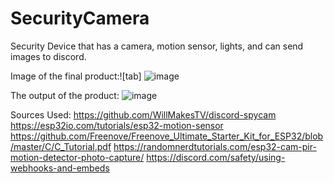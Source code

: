 # SecurityCamera
Security Device that has a camera, motion sensor, lights, and can send images to discord.

Image of the final product:![tab]
![image](https://github.com/user-attachments/assets/ff436475-d89a-4570-96dd-cbc57aaa8566)

The output of the product:
![image](https://github.com/user-attachments/assets/b5b4e8d7-57a3-41bf-83fc-8e77a6e47a02)

Sources Used:
https://github.com/WillMakesTV/discord-spycam
https://esp32io.com/tutorials/esp32-motion-sensor
https://github.com/Freenove/Freenove_Ultimate_Starter_Kit_for_ESP32/blob/master/C/C_Tutorial.pdf
https://randomnerdtutorials.com/esp32-cam-pir-motion-detector-photo-capture/
https://discord.com/safety/using-webhooks-and-embeds
